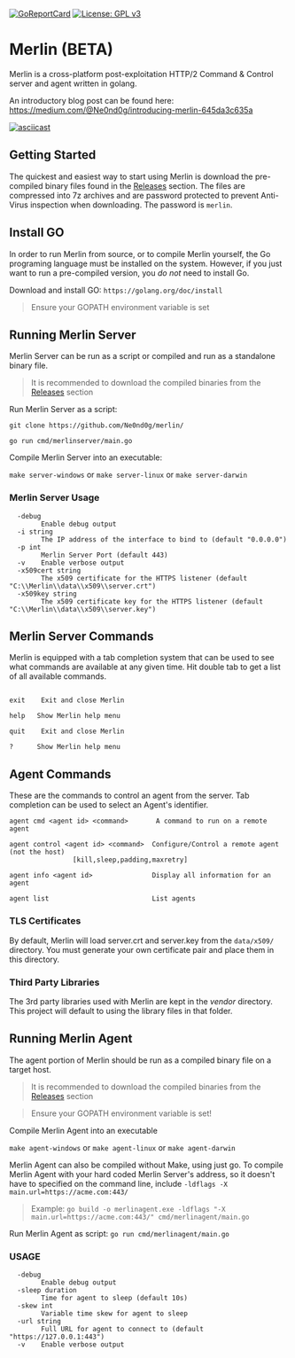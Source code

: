 [![GoReportCard](https://goreportcard.com/badge/github.com/ne0nd0g/merlin)](https://goreportcard.com/badge/github.com/ne0nd0g/merlin)
[![License: GPL v3](https://img.shields.io/badge/License-GPL%20v3-blue.svg)](https://www.gnu.org/licenses/gpl-3.0)

# Merlin (BETA)
Merlin is a cross-platform post-exploitation HTTP/2 Command & Control 
server and agent written in golang.

An introductory blog post can be found here:
https://medium.com/@Ne0nd0g/introducing-merlin-645da3c635a


[![asciicast](https://asciinema.org/a/ryljo8qNjHz1JFcFDK7wP6e9I.png)](https://asciinema.org/a/ryljo8qNjHz1JFcFDK7wP6e9I)

## Getting Started
The quickest and easiest way to start using Merlin is download the
pre-compiled binary files found in the
[Releases](https://github.com/Ne0nd0g/merlin/releases) section. The
files are compressed into 7z archives and are password protected to
prevent Anti-Virus inspection when downloading. The password is
`merlin`.

## Install GO
In order to run Merlin from source, or to compile Merlin yourself, the
Go programing language must be installed on the system. However, if you
 just want to run a pre-compiled version, you _do not_ need to install
 Go.

Download and install GO: `https://golang.org/doc/install`

>Ensure your GOPATH environment variable is set

## Running Merlin Server
Merlin Server can be run as a script or compiled and run as a standalone
 binary file.

> It is recommended to download the compiled binaries from the
[Releases](https://github.com/Ne0nd0g/merlin/releases) section

Run Merlin Server as a script:

`git clone https://github.com/Ne0nd0g/merlin/`

`go run cmd/merlinserver/main.go`

Compile Merlin Server into an executable:

`make server-windows` or `make server-linux` or `make server-darwin`

### Merlin Server Usage
```
  -debug
        Enable debug output
  -i string
        The IP address of the interface to bind to (default "0.0.0.0")
  -p int
        Merlin Server Port (default 443)
  -v    Enable verbose output
  -x509cert string
        The x509 certificate for the HTTPS listener (default "C:\\Merlin\\data\\x509\\server.crt")
  -x509key string
        The x509 certificate key for the HTTPS listener (default "C:\\Merlin\\data\\x509\\server.key")
```

## Merlin Server Commands
Merlin is equipped with a tab completion system that can be used to see
what commands are available at any given time. Hit double tab to get a
list of all available commands.

```

exit    Exit and close Merlin

help   Show Merlin help menu

quit    Exit and close Merlin

?      Show Merlin help menu
```

## Agent Commands
These are the commands to control an agent from the server. Tab
completion can be used to select an Agent's identifier.

```
agent cmd <agent id> <command>       A command to run on a remote agent

agent control <agent id> <command>  Configure/Control a remote agent (not the host)
                [kill,sleep,padding,maxretry]

agent info <agent id>               Display all information for an agent

agent list                          List agents

```

### TLS Certificates
By default, Merlin will load server.crt and server.key from the
`data/x509/` directory. You must generate your own certificate pair and
place them in this directory.

### Third Party Libraries
The 3rd party libraries used with Merlin are kept in the _vendor_
directory. This project will default to using the library files in that
folder.

## Running Merlin Agent
The agent portion of Merlin should be run as a compiled binary file on
a target host.

> It is recommended to download the compiled binaries from the
[Releases](https://github.com/Ne0nd0g/merlin/releases) section

>Ensure your GOPATH environment variable is set!

Compile Merlin Agent into an executable

`make agent-windows` or `make agent-linux` or `make agent-darwin`

Merlin Agent can also be compiled without Make, using just go. To
compile Merlin Agent with your hard coded Merlin Server's address, so it
 doesn't have to specified on the command line, include `-ldflags
 -X main.url=https://acme.com:443/`

>Example: `go build -o merlinagent.exe -ldflags
"-X main.url=https://acme.com:443/" cmd/merlinagent/main.go`

Run Merlin Agent as script: `go run cmd/merlinagent/main.go`

### USAGE

```
  -debug
        Enable debug output
  -sleep duration
        Time for agent to sleep (default 10s)
  -skew int
        Variable time skew for agent to sleep
  -url string
        Full URL for agent to connect to (default "https://127.0.0.1:443")
  -v    Enable verbose output
```